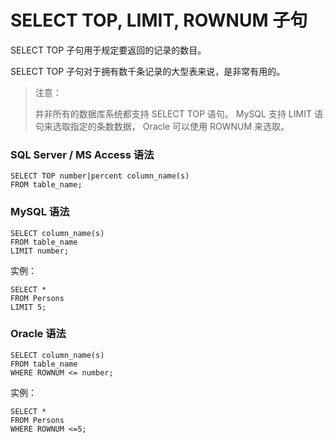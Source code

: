 # SELECT TOP, LIMIT, ROWNUM 子句

SELECT TOP 子句用于规定要返回的记录的数目。

SELECT TOP 子句对于拥有数千条记录的大型表来说，是非常有用的。

> 注意：
>
> 并非所有的数据库系统都支持 SELECT TOP 语句。 MySQL 支持 LIMIT 语句来选取指定的条数数据， Oracle 可以使用 ROWNUM 来选取。

### SQL Server / MS Access 语法

```
SELECT TOP number|percent column_name(s)
FROM table_name;
```

### MySQL 语法

```
SELECT column_name(s)
FROM table_name
LIMIT number;
```

实例：

```
SELECT *
FROM Persons
LIMIT 5;
```

### Oracle 语法

```
SELECT column_name(s)
FROM table_name
WHERE ROWNUM <= number;
```

实例：

```
SELECT *
FROM Persons
WHERE ROWNUM <=5;
```



